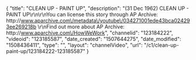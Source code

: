 {
    "title": "CLEAN UP - PAINT UP",
    "description": "(31 Dec 1962) CLEAN UP - PAINT UP\r\n\r\nYou can license this story through AP Archive: http:\/\/www.aparchive.com\/metadata\/youtube\/034271001ede43bca024293ee269218b \r\nFind out more about AP Archive: http:\/\/www.aparchive.com\/HowWeWork",
    "channelid": "123184222",
    "videoid": "123185587",
    "date_created": "1507644275",
    "date_modified": "1508436411",
    "type": "",
    "layout": "channelVideo",
    "url": "\/c1\/clean-up-paint-up\/123184222-123185587"
}